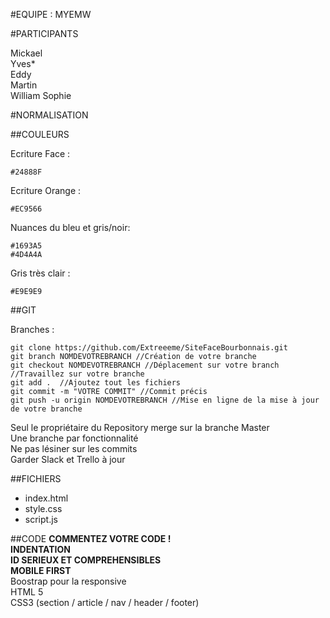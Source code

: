 #EQUIPE : MYEMW

#PARTICIPANTS

Mickael   
Yves*  
Eddy  
Martin  
William 
Sophie

#NORMALISATION

##COULEURS

Ecriture Face :

	#24888F

Ecriture Orange :

	#EC9566

Nuances du bleu et gris/noir:

	#1693A5
	#4D4A4A

Gris très clair : 

	#E9E9E9

##GIT

Branches :

	git clone https://github.com/Extreeeme/SiteFaceBourbonnais.git
	git branch NOMDEVOTREBRANCH //Création de votre branche
	git checkout NOMDEVOTREBRANCH //Déplacement sur votre branch
	//Travaillez sur votre branche
	git add .  //Ajoutez tout les fichiers
	git commit -m "VOTRE COMMIT" //Commit précis
	git push -u origin NOMDEVOTREBRANCH //Mise en ligne de la mise à jour de votre branche

	
Seul le propriétaire du Repository merge sur la branche Master  
Une branche par fonctionnalité  
Ne pas lésiner sur les commits  
Garder Slack et Trello à jour  


##FICHIERS
- index.html
- style.css
- script.js

##CODE
**COMMENTEZ VOTRE CODE !**  
**INDENTATION**  
**ID SERIEUX ET COMPREHENSIBLES**  
**MOBILE FIRST**  
Boostrap pour la responsive  
HTML 5  
CSS3 (section / article / nav / header / footer)  
